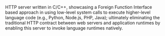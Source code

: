 HTTP server written in C/C++, showcasing a Foreign Function Interface based approach in using low-level system calls to execute higher-level language code (e.g., Python, Node.js, PHP, Java); ultimately eliminating the traditional HTTP contract between web servers and application runtimes by enabling this server to invoke language runtimes natively.
